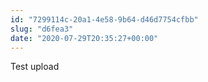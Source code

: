 ```yaml
---
id: "7299114c-20a1-4e58-9b64-d46d7754cfbb"
slug: "d6fea3"
date: "2020-07-29T20:35:27+00:00"
---
```


Test upload
